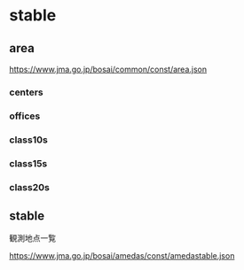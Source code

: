 # stable

## area

<https://www.jma.go.jp/bosai/common/const/area.json>

### centers
### offices
### class10s
### class15s
### class20s

## stable

観測地点一覧

<https://www.jma.go.jp/bosai/amedas/const/amedastable.json>
